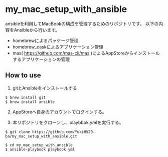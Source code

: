 # my_mac_setup_with_ansible

ansibleを利用してMacBookの構成を管理するためのリポジトリです。
以下の内容をAnsibleから行います。

- homebrewによるパッケージ管理
- homebrew_caskによるアプリケーション管理
- mas( https://github.com/mas-cli/mas )によるAppStoreからインストールするアプリケーションの管理



## How to use

1. gitとAnsibleをインストールする

```
$ brew install git
$ brew install ansible
```

2. AppStoreへ自身のアカウントでログインする。

3. 本リポジトリをクローンし、playbbok.ymlを実行する。

```
$ git clone https://github.com/Yuki0520-ba/my_mac_setup_with_ansible.git
```
```
$ cd my_mac_setup_with_ansible
$ ansible-playbook playbook.yml
```